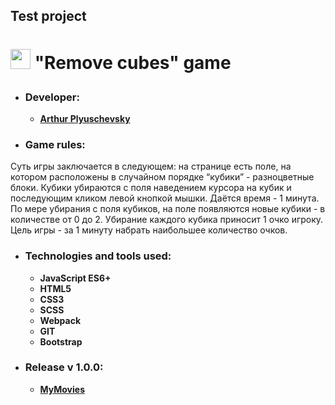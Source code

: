 ## Test project

# <p><img src="https://www.flaticon.com/svg/static/icons/svg/3043/3043788.svg" width="32"> "Remove cubes" game</p>

- ### Developer:

  - **[Arthur Plyuschevsky](https://github.com/massqeen)**

 
- ### Game rules:
Суть игры заключается в следующем: на странице есть поле, на котором расположены в случайном порядке “кубики” - разноцветные блоки. Кубики убираются с поля наведением курсора на кубик и последующим кликом левой кнопкой мышки. Даётся время - 1 минута. По мере убирания с поля кубиков, на поле появляются новые кубики - в количестве от 0 до 2. Убирание каждого кубика приносит 1 очко игроку. Цель игры - за 1 минуту набрать наибольшее количество очков. 


- ### Technologies and tools used:

  - **JavaScript ES6+**
  - **HTML5**
  - **CSS3**
  - **SCSS**
  - **Webpack**
  - **GIT**
  - **Bootstrap**
  
- ### Release v 1.0.0:

  - **[MyMovies](https://mymovies.com.ua/)**


